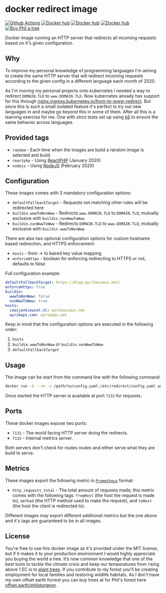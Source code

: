 # docker redirect image 

[![Github Actions](https://github.com/WyriHaximusNet/docker-redirect/workflows/Continuous%20Integration/badge.svg)](https://github.com/wyrihaximusnet/docker-redirect/actions)
[![Docker hub](https://img.shields.io/badge/Docker%20Hub-00a5c9.svg?logo=docker&style=flat&color=00a5c9&labelColor=00a5c9&logoColor=white)](https://hub.docker.com/r/wyrihaximusnet/redirect/)
[![Docker hub](https://img.shields.io/docker/pulls/wyrihaximusnet/redirect.svg?color=00a5c9&labelColor=03566a)](https://hub.docker.com/r/wyrihaximusnet/redirect/)
[![Docker hub](https://img.shields.io/microbadger/image-size/wyrihaximusnet/redirect/random.svg?color=00a5c9&labelColor=03566a)](https://hub.docker.com/r/wyrihaximusnet/redirect/)
[![Buy Phil a tree](https://img.shields.io/badge/Buy%20Phil%20a%20tree-%F0%9F%8C%B3-lightgreen)](https://offset.earth/philsturgeon)

Docker image running an HTTP server that redirects all incoming requests based on it's given configuration.

## Why

To improve my personal knowledge of programming languages I'm aiming to create the same HTTP server that will redirect 
incoming requests according to the given config in a different language each month of 2020.

As I'm moving my personal projects onto kubernetes I needed a way to redirect `DOMAIN.TLD` to `www.DOMAIN.TLD`. Now 
kubernetes already has support for this through [nginx.ingress.kubernetes.io/from-to-www-redirect](https://kubernetes.github.io/ingress-nginx/user-guide/nginx-configuration/annotations/#redirect-fromto-www). 
But since this is such a small isolated feature it's perfect to try out new languages in and maybe go beyond this in 
some of them. After all this is a learning exercise for me. One with strict tests set up using [k6](https://k6.io/) to 
ensure the same behavior across languages.

## Provided tags

* `random` - Each time when the images are build a random image is selected and build.
* `reactphp` - Using [ReactPHP](https://reactphp.org/) (January 2020)
* `nodejs` - Using [NodeJS](https://nodejs.org/en/) (February 2020)

## Configuration

These images comes with 3 mandatory configuration options:
* `defaultFallbackTarget` - Requests not matching other rules will be redirected here
* `buildin.wwwToNonWww` - Redirects `www.DOMAIN.TLD` to `DOMAIN.TLD`; mutually exclusive with `buildin.nonWwwToWww` 
* `buildin.nonWwwToWww` - Redirects `DOMAIN.TLD` to `www.DOMAIN.TLD`; mutually exclusive with `buildin.wwwToNonWww`

There are also two optional configuration options for custom hostname based redirection, and HTTPS enforcement:
* `hosts` - from -> to based key value mapping
* `enforceHttps` - boolean for enforcing redirecting to HTTPS or not, defaults to false 

Full configuration example:

```yaml
defaultFallbackTarget: https://blog.wyrihaximus.net/
enforceHttps: true
buildin:
  wwwToNonWww: false
  nonWwwToWww: true
hosts:
  ceesjankiewiet.nl: wyrihaximus.net
  wyrimaps.com: wyrimaps.net
```

Keep in mind that the configuration options are executed in the following order:
1. `hosts`
2. `buildin.wwwToNonWww` or `buildin.nonWwwToWww`
3. `defaultFallbackTarget`

## Usage

The image can be start from the command line with the following command:

```bash
docker run -d --rm -v /path/to/config.yaml:/etc/redirect/config.yaml wyrihaximusnet/redirect:random
```

Once started the HTTP server is available at port `7132` for requests.

## Ports

These docker images expose two ports:

* `7132` - The world facing HTTP server doing the redirects.
* `7133` - Internal metrics server.

Both servers don't check for routes routes and either serve what they are build to serve.

## Metrics

These images export the following metric in [`Prometheus`](https://prometheus.io/) format:

* `http_requests_total` - The total amount of requests made, this metric comes with the following tags: `fromHost` (the host the request is made to), `method` (the HTTP method used to make the request), and `toHost` (the host the client is redirected to).

Different images may export different additional metrics but the one above and it's tags are guaranteed to be in all images.

## License

You're free to use this docker image as it's provided under the MIT license, but if it makes it to your production 
environment I would highly appreciate you buying the world a tree. It’s now common knowledge that one of the best tools 
to tackle the climate crisis and keep our temperatures from rising above 1.5C is to 
<a href="https://www.bbc.co.uk/news/science-environment-48870920">plant trees</a>. If you contribute to my forest 
you’ll be creating employment for local families and restoring wildlife habitats. As I don't have my own offset earth 
forrest you can buy trees at for Phil's forest here [offset.earth/philsturgeon](https://offset.earth/philsturgeon).
